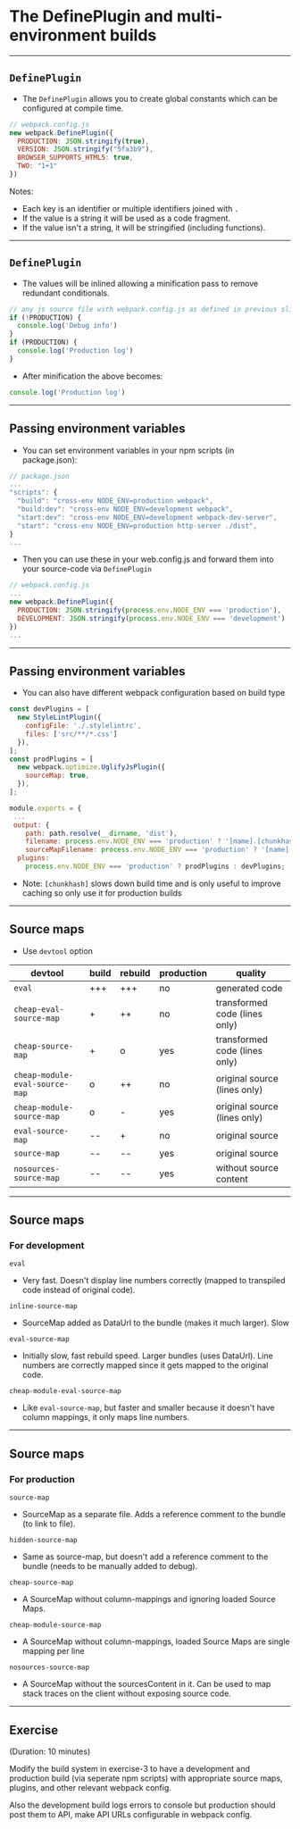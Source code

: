 # The DefinePlugin and multi-environment builds

---

## `DefinePlugin`

- The `DefinePlugin` allows you to create global constants which can be configured at compile time. 

```js
// webpack.config.js
new webpack.DefinePlugin({
  PRODUCTION: JSON.stringify(true),
  VERSION: JSON.stringify("5fa3b9"),
  BROWSER_SUPPORTS_HTML5: true,
  TWO: "1+1"
})
```

Notes:

- Each key is an identifier or multiple identifiers joined with `.`
- If the value is a string it will be used as a code fragment.
- If the value isn't a string, it will be stringified (including functions).

---

## `DefinePlugin`

- The values will be inlined allowing a minification pass to remove redundant conditionals.

```js
// any js source file with webpack.config.js as defined in previous slide
if (!PRODUCTION) {
  console.log('Debug info')
}
if (PRODUCTION) {
  console.log('Production log')
}
```

- After minification the above becomes:

```js
console.log('Production log')
```

---

## Passing environment variables

- You can set environment variables in your npm scripts (in package.json):

```js
// package.json
...
"scripts": {
  "build": "cross-env NODE_ENV=production webpack",
  "build:dev": "cross-env NODE_ENV=development webpack",
  "start:dev": "cross-env NODE_ENV=development webpack-dev-server",
  "start": "cross-env NODE_ENV=production http-server ./dist",
}
...
```

-  Then you can use these in your web.config.js and forward them into your source-code via `DefinePlugin`

```js
// webpack.config.js
...
new webpack.DefinePlugin({
  PRODUCTION: JSON.stringify(process.env.NODE_ENV === 'production'),
  DEVELOPMENT: JSON.stringify(process.env.NODE_ENV === 'development')
})
...
```

---

## Passing environment variables

-  You can also have different webpack configuration based on build type

```js
const devPlugins = [
  new StyleLintPlugin({
    configFile: './.stylelintrc',
    files: ['src/**/*.css']
  }),
];
const prodPlugins = [
  new webpack.optimize.UglifyJsPlugin({
    sourceMap: true,
  }),
];

module.exports = {
 ... 
 output: {
    path: path.resolve(__dirname, 'dist'),
    filename: process.env.NODE_ENV === 'production' ? '[name].[chunkhash].js' : '[name].js',
    sourceMapFilename: process.env.NODE_ENV === 'production' ? '[name].[chunkhash].js.map' : '[name].js.map',
  plugins: 
    process.env.NODE_ENV === 'production' ? prodPlugins : devPlugins;
```

- Note: `[chunkhash]` slows down build time and is only useful to improve caching so only use it for production builds

---

## Source maps
- Use `devtool` option

| devtool |	build |	rebuild |	production | quality |
|---------|-------|---------|------------|---------|
| `eval` | +++ | +++ | no |	generated code |
| `cheap-eval-source-map` |	+ |	++ | no |	transformed code (lines only) |
| `cheap-source-map` | + | o | yes | transformed code (lines only) |
| `cheap-module-eval-source-map` | o | ++ |	no | original source (lines only) |
| `cheap-module-source-map` |	o |	-	 | yes | original source (lines only) |
| `eval-source-map` |	-- | + | no |	original source |
| `source-map` | -- |	--	| yes |	original source |
| `nosources-source-map` | -- |	-- | yes |	without source content |

---

## Source maps

### For development

`eval` 
- Very fast. Doesn't display line numbers correctly (mapped to transpiled code instead of original code).

`inline-source-map` 
- SourceMap added as DataUrl to the bundle (makes it much larger). Slow

`eval-source-map` 
- Initially slow, fast rebuild speed. Larger bundles (uses DataUrl). Line numbers are correctly mapped since it gets mapped to the original code.

`cheap-module-eval-source-map`
- Like `eval-source-map`, but faster and smaller because it doesn't have column mappings, it only maps line numbers.

---

## Source maps

### For production

`source-map` 
- SourceMap as a separate file. Adds a reference comment to the bundle (to link to file).

`hidden-source-map` 
- Same as source-map, but doesn't add a reference comment to the bundle (needs to be manually added to debug).

`cheap-source-map` 
- A SourceMap without column-mappings and ignoring loaded Source Maps.

`cheap-module-source-map` 
- A SourceMap without column-mappings, loaded Source Maps are single mapping per line

`nosources-source-map` 
- A SourceMap without the sourcesContent in it. Can be used to map stack traces on the client without exposing source code.

---

## Exercise

(Duration: 10 minutes)

Modify the build system in exercise-3 to have a development and production build (via seperate npm scripts) with appropriate source maps, plugins, and other relevant webpack config. 

Also the development build logs errors to console but production should post them to API, make API URLs configurable in webpack config.
